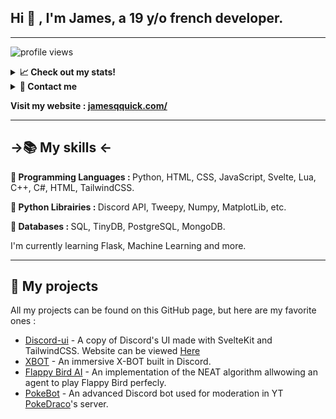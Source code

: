 <h2>Hi 👋 , I'm James, a 19 y/o french developer.</h2>

<hr>

![profile views](https://komarev.com/ghpvc/?username=HerbeMalveillante&label=Profile%20views&color=0e75b6&style=flat)

<details>
<summary><b>📈 Check out my stats!</b></summary>
<img alt = "GitHub Stats" src="https://github-readme-stats.vercel.app/api?username=AAAAAXfda&show_icons=true&theme=dark">

[![trophy](https://github-profile-trophy.vercel.app/?username=batazor&&theme=darkhub)](https://github.com/ryo-ma/github-profile-trophy)
<img alt = "Top Language" src="https://github-readme-stats.vercel.app/api/top-langs/?username=AAAAAxfda&hide_border=false&title_color=C9D1D9&text_color=8B948D&layout=compact&bg_color=0D1117&theme=dark">

<img src="https://wakatime.com/share/@635b4c51-3103-41e6-85f8-609ac1cf13e0/b433bad7-2a24-43cd-83cc-96a1d1d9d132.png"/>


<a href="https://wakatime.com"><img src="https://wakatime.com/share/@635b4c51-3103-41e6-85f8-609ac1cf13e0/fc12ba77-97b8-4a44-a26e-c2b6d14c266b.png" /></a>
</details>



<details>
<summary><b>📩 Contact me</b></summary
<ul>
<li>💬 Discord : <code>James#9238</code> </li>
<li>🦜 Twitter : <a href="https://twitter.com/jakeshelley">@HerbeMalveilla1</a></li>
<li>🎥 Youtube : <a href="https://www.youtube.com/channel/UCBo6NP6WdlePYlJMLKLK40g">James Haville</a></li>
</ul> 

</details>

<b>Visit my website : <a href="https://www.jamesqquick.com/">jamesqquick.com/</a></b>

<hr>


<h2>->📚 My skills <-</h2>

<p><b>🦾 Programming Languages : </b>Python, HTML, CSS, JavaScript, Svelte, Lua, C++, C#, HTML, TailwindCSS.</p>
<p><b>🐍 Python Librairies : </b>Discord API, Tweepy, Numpy, MatplotLib, etc.</p>
<p><b>💾 Databases : </b>SQL, TinyDB, PostgreSQL, MongoDB.</p>

I'm currently learning Flask, Machine Learning and more.


<hr>

<h2>🚩 My projects</h2>

All my projects can be found on this GitHub page, but here are my favorite ones :

<ul>
<li><a href="https://github.com/AAAAAXfda/discord-ui">Discord-ui</a> - A copy of Discord's UI made with SvelteKit and TailwindCSS. Website can be viewed <a href="https://discord-ui-herbemalveillante.vercel.app">Here</a></li>
<li><a href="https://github.com/AAAAAXfda/XBOT-discord">XBOT</a> - An immersive X-BOT built in Discord.</li>
<li><a href="https://github.com/AAAAAXfda/MyFlappyBirdAI">Flappy Bird AI</a> - An implementation of the NEAT algorithm allwowing an agent to play Flappy Bird perfecly.</li>
<li><a href="https://discord.gg/pokedraco">PokeBot</a> - An advanced Discord bot used for moderation in YT <a href="https://www.youtube.com/channel/UCGogCYmJUnrGw65rgYbxsgg">PokeDraco</a>'s server.</li>
</ul>
